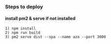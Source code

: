 ### Steps to deploy
#### install pm2 & serve if not installed

````
1) npm install
2) npm run build
3) pm2 serve dist --spa --name azo --port 3000
````